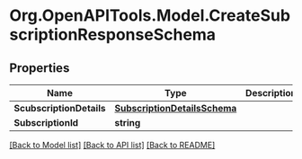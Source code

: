 
# Org.OpenAPITools.Model.CreateSubscriptionResponseSchema

## Properties

Name | Type | Description | Notes
------------ | ------------- | ------------- | -------------
**ScubscriptionDetails** | [**SubscriptionDetailsSchema**](SubscriptionDetailsSchema.md) |  | [optional] 
**SubscriptionId** | **string** |  | [optional] 

[[Back to Model list]](../README.md#documentation-for-models)
[[Back to API list]](../README.md#documentation-for-api-endpoints)
[[Back to README]](../README.md)

